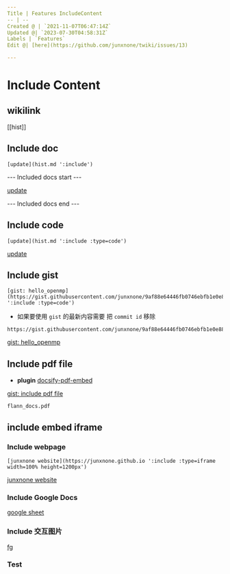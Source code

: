 ```yaml
---
Title | Features IncludeContent
-- | --
Created @ | `2021-11-07T06:47:14Z`
Updated @| `2023-07-30T04:58:31Z`
Labels | `Features`
Edit @| [here](https://github.com/junxnone/twiki/issues/13)

---
```

# Include Content

## wikilink

[[hist]]

## Include doc

```
[update](hist.md ':include')
```

--- Included docs start ---

[update](hist.md ':include')

--- Included docs end ---

## Include code


```
[update](hist.md ':include :type=code')
```


[update](hist.md ':include :type=code')

## Include gist

```
[gist: hello_openmp](https://gist.githubusercontent.com/junxnone/9af88e64446fb0746ebfb1e0e8879f33/raw/2d04dcd1fd3ac51988d3e756bb1be477efe02216/openmp_helloworld.cpp ':include :type=code')
```
- 如果要使用 `gist` 的最新内容需要 把 `commit id` 移除 

```
https://gist.githubusercontent.com/junxnone/9af88e64446fb0746ebfb1e0e8879f33/raw/openmp_helloworld.cpp
```

[gist: hello_openmp](https://gist.githubusercontent.com/junxnone/9af88e64446fb0746ebfb1e0e8879f33/raw/openmp_helloworld.cpp ':include :type=code')


## Include pdf file

- **plugin** [docsify-pdf-embed](https://github.com/lazypanda10117/docsify-pdf-embed)

[gist: include pdf file](https://gist.githubusercontent.com/junxnone/2efa4f014527293cd2950b8aff96f488/raw/docsify_include_pdf_file ':include :type=code')


```pdf
flann_docs.pdf
```

## include embed iframe

### Include webpage

```
[junxnone website](https://junxnone.github.io ':include :type=iframe width=100% height=1200px')
```

[junxnone website](https://junxnone.github.io ':include :type=iframe width=50% height=1200px')

### Include Google Docs

[google sheet](https://docs.google.com/spreadsheets/d/e/2PACX-1vTYDn4ZEG4oc2kFYlUpdY2N8yNwptVKC7MwwE9IEs2hfZFsOPsI7yeEDoVuabtUuN-HedNe6mP_eXj-/pubhtml?gid=232973174&amp;single=true&amp;widget=true&amp;headers=false ':include :type=iframe width=100% height=800px')

### Include 交互图片

[fg](https://github.com/junxnone/twiki/assets/2216970/a71cc2f9-924c-4b34-89a0-89c6909ff362 ':include :type=iframe width=100% height=600px')

### Test

<script src="https://emgithub.com/embed-v2.js?target=https%3A%2F%2Fgithub.com%2Flabmlai%2Fannotated_deep_learning_paper_implementations%2Fblob%2F753fbd3446ed85b7f0a30c415eafbc28bccaf0e0%2Flabml_nn%2Ftransformers%2Flabel_smoothing_loss.py%23L1-L14&style=github&type=code&showBorder=on&showLineNumbers=on&showFileMeta=on&showFullPath=on&showCopy=on"></script>
